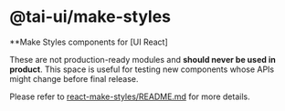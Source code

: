 # @tai-ui/make-styles

**Make Styles components for [UI React]

These are not production-ready modules and **should never be used in product**. This space is useful for testing new components whose APIs might change before final release.

Please refer to [react-make-styles/README.md](../react-make-styles/README.md) for more details.
